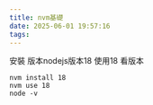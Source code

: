 ```yaml
---
title: nvm基礎
date: 2025-06-01 19:57:16
tags:
---
```


安裝 版本nodejs版本18  使用18  看版本

    nvm install 18
    nvm use 18
    node -v